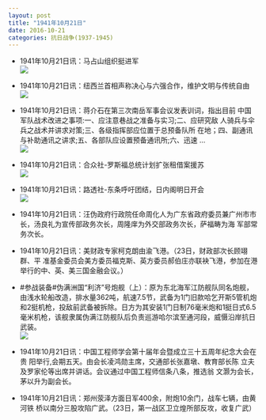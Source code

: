 ```yaml
---
layout: post
title: "1941年10月21日"
date: 2016-10-21
categories: 抗日战争(1937-1945)
---
```


<meta name="referrer" content="no-referrer" />

- 1941年10月21日讯：马占山组织挺进军 <br/><img src="https://ww4.sinaimg.cn/large/aca367d8jw1f90abdl80pj209j05iaat.jpg" />

- 1941年10月21日讯：纽西兰首相声称决心与六强合作，维护文明与传统自由 <br/><img src="https://ww2.sinaimg.cn/large/aca367d8jw1f908l8td89j20ep0h3jud.jpg" />

- 1941年10月21日讯：蒋介石在第三次南岳军事会议发表训词，指出目前 中国军队战术改进之事项:一、应注意巷战之准备与实习;二、应研究敌 人骑兵与伞兵之战术并讲求对策;三、各级指挥部应位置于总预备队所 在地；四、副通讯与补助通讯之讲求;五、各部队应设置预备通讯所;六、迅速 ... <br/><img src="https://ww3.sinaimg.cn/large/aca367d8jw1f906uedls5j20c809zwfs.jpg" />

- 1941年10月21日讯：合众社-罗斯福总统计划扩张租借案援苏 <br/><img src="https://ww1.sinaimg.cn/large/aca367d8jw1f90545rcd7j20dd0h4adp.jpg" />

- 1941年10月21日讯：路透社-东条呼吁团结，日内阁明日开会 <br/><img src="https://ww2.sinaimg.cn/large/aca367d8jw1f901ndl3pcj20a40gwaci.jpg" />

- 1941年10月21日讯：汪伪政府行政院任命周化人为广东省政府委员兼广州市市 长，汤良礼为宣传部政务次长，周隆庠为外交部政务次长，萨福畴为海 军部常务次长。 

- 1941年10月21日讯：美财政专家柯克朗由渝飞港。（23日，财政部次长顾翊群、平 准基金委员会美方委员福克斯、英方委员郝伯庄亦联袂飞港，参加在港 举行的中、英、美三国金融会议。） 

- #参战装备#伪满洲国“利济”号炮舰（上）：原为东北海军江防舰队同名炮舰，由浅水轮船改造，排水量362吨，航速7.5节，武备为1门旧款哈乞开斯5管机炮和2挺机枪，投敌前武备被拆除。日方为其安装1门日制76毫米炮和1挺日式6.5毫米机枪，该舰隶属伪满江防舰队后负责巡游哈尔滨至通河段，威慑沿岸抗日武装。 <br/><img src="https://ww2.sinaimg.cn/large/aca367d8jw1f8znsa7myvj21jk15oe6z.jpg" />

- 1941年10月21日讯：中国工程师学会第十届年会暨成立三十五周年纪念大会在贵 阳举行,会期五天。由会长凌鸿勋主席，交通部长张嘉墩、教育部长陈 立夫及罗家伦等出席并讲话。会议通过中国工程师信条八条，推选翁 文灏为会长，茅以升为副会长。 

- 1941年10月21日讯：郑州荥泽方面日军400余，附炮10余门，战车七辆，由黄河铁 桥以南分三股攻陷广武。（23日，第一战区卫立煌所部反攻，收复广武） 

